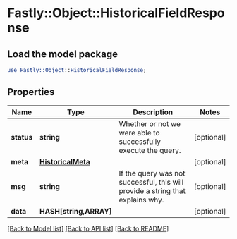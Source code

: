 # Fastly::Object::HistoricalFieldResponse

## Load the model package
```perl
use Fastly::Object::HistoricalFieldResponse;
```

## Properties
Name | Type | Description | Notes
------------ | ------------- | ------------- | -------------
**status** | **string** | Whether or not we were able to successfully execute the query. | [optional] 
**meta** | [**HistoricalMeta**](HistoricalMeta.md) |  | [optional] 
**msg** | **string** | If the query was not successful, this will provide a string that explains why. | [optional] 
**data** | **HASH[string,ARRAY]** |  | [optional] 

[[Back to Model list]](../README.md#documentation-for-models) [[Back to API list]](../README.md#documentation-for-api-endpoints) [[Back to README]](../README.md)


